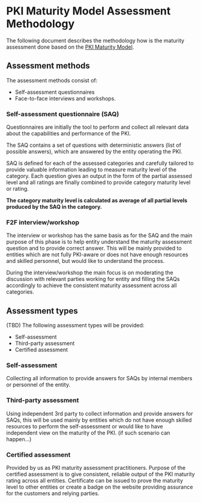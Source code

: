 # PKI Maturity Model Assessment Methodology

The following document describes the methodology how is the maturity assessment done based on the [PKI Maturity Model](../model/).

## Assessment methods

The assessment methods consist of:
- Self-assessment questionnaires
- Face-to-face interviews and workshops.

### Self-assessment questionnaire (SAQ)

Questionnaires are initially the tool to perform and collect all relevant data about the capabilities and performance of the PKI.

The SAQ contains a set of questions with deterministic answers (list of possible answers), which are answered by the entity operating the PKI.

SAQ is defined for each of the assessed categories and carefully tailored to provide valuable information leading to measure maturity level of the category. Each question gives an output in the form of the partial assessed level and all ratings are finally combined to provide category maturity level or rating.

**The category maturity level is calculated as average of all partial levels produced by the SAQ in the category.**

### F2F interview/workshop

The interview or workshop has the same basis as for the SAQ and the main purpose of this phase is to help entity understand the maturity assessment question and to provide correct answer. This will be mainly provided to entities which are not fully PKI-aware or does not have enough resources and skilled personnel, but would like to understand the process.

During the interview/workshop the main focus is on moderating the discussion with relevant parties working for entity and filling the SAQs accordingly to achieve the consistent maturity assessment across all categories.

## Assessment types

(TBD)
The following assessment types will be provided:
- Self-assessment
- Third-party assessment
- Certified assessment

### Self-assessment

Collecting all information to provide answers for SAQs by internal members or personnel of the entity.

### Third-party assessment

Using independent 3rd party to collect information and provide answers for SAQs, this will be used mainly by entities which do not have enough skilled resources to perform the self-assessment or would like to have independent view on the maturity of the PKI. (if such scenario can happen...)

### Certified assessment

Provided by us as PKI maturity assessment practitioners. Purpose of the certified assessment is to give consistent, reliable output of the PKI maturity rating across all entities. Certificate can be issued to prove the maturity level to other entities or create a badge on the website providing assurance for the customers and relying parties.